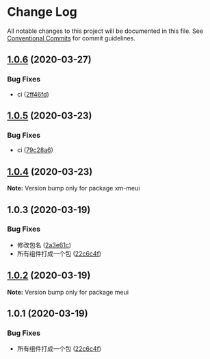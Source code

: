# Change Log

All notable changes to this project will be documented in this file.
See [Conventional Commits](https://conventionalcommits.org) for commit guidelines.

## [1.0.6](https://github.com/xiaomaer/MeUI/compare/xm-meui@1.0.5...xm-meui@1.0.6) (2020-03-27)


### Bug Fixes

* ci ([2ff46fd](https://github.com/xiaomaer/MeUI/commit/2ff46fd42002f733be27e216d801a15399c9e758))





## [1.0.5](https://github.com/xiaomaer/MeUI/compare/xm-meui@1.0.4...xm-meui@1.0.5) (2020-03-23)


### Bug Fixes

* ci ([79c28a6](https://github.com/xiaomaer/MeUI/commit/79c28a683e513efd358b451cdd8bbc01a6067d65))





## [1.0.4](https://github.com/xiaomaer/MeUI/compare/xm-meui@1.0.3...xm-meui@1.0.4) (2020-03-23)

**Note:** Version bump only for package xm-meui





## 1.0.3 (2020-03-19)


### Bug Fixes

* 修改包名 ([2a3e61c](https://github.com/xiaomaer/MeUI/commit/2a3e61cad6c39c1189ddd8b6449839bd55bfa9ac))
* 所有组件打成一个包 ([22c6c4f](https://github.com/xiaomaer/MeUI/commit/22c6c4f28f5cdd7ca47b95240a475ef515fb8c76))





## [1.0.2](https://github.com/xiaomaer/MeUI/compare/meui@1.0.1...meui@1.0.2) (2020-03-19)

**Note:** Version bump only for package meui





## 1.0.1 (2020-03-19)


### Bug Fixes

* 所有组件打成一个包 ([22c6c4f](https://github.com/xiaomaer/MeUI/commit/22c6c4f28f5cdd7ca47b95240a475ef515fb8c76))
